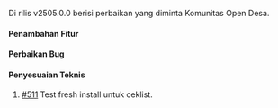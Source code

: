 Di rilis v2505.0.0 berisi perbaikan yang diminta Komunitas Open Desa.

#### Penambahan Fitur


#### Perbaikan Bug


#### Penyesuaian Teknis

1. [#511](https://github.com/OpenSID/pantau/issues/511) Test fresh install untuk ceklist.